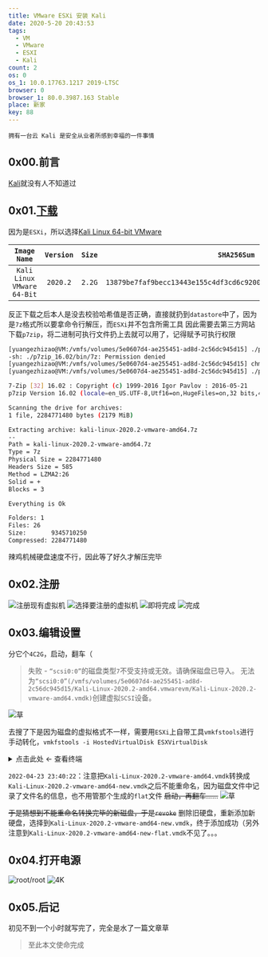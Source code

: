```yaml
---
title: VMware ESXi 安装 Kali
date: 2020-5-20 20:43:53
tags:
  - VM
  - VMware
  - ESXI
  - Kali
count: 2
os: 0
os_1: 10.0.17763.1217 2019-LTSC
browser: 0
browser_1: 80.0.3987.163 Stable
place: 新家
key: 88
---
```

    拥有一台云 Kali 是安全从业者所感到幸福的一件事情
<!-- more -->
## 0x00.前言
[Kali](https://www.kali.org/)就没有人不知道过

## 0x01.[下载](https://www.kali.org/downloads/)
因为是`ESXi`，所以选择[Kali Linux 64-bit VMware](https://www.offensive-security.com/kali-linux-vm-vmware-virtualbox-image-download/)

`Image Name` | `Version` | `Size` | `SHA256Sum`
:---: | :---: | :---: | :---:
`Kali Linux VMware 64-Bit` | `2020.2` | `2.2G` | `13879be7faf9becc13443e155c4df3cd6c920077680b7b65ba8c71c25690fca4`

反正下载之后本人是没去校验哈希值是否正确，直接就扔到`datastore`中了，因为是`7z`格式所以要拿命令行解压，而`ESXi`并不包含所需工具
因此需要去第三方网站下载`p7zip`，将二进制可执行文件扔上去就可以用了，记得赋予可执行权限
``` bash
[yuangezhizao@VM:/vmfs/volumes/5e0607d4-ae255451-ad8d-2c56dc945d15] ./p7zip_16.02/bin/7z x kali-linux-2020.2-vmware-amd64.7z 
-sh: ./p7zip_16.02/bin/7z: Permission denied
[yuangezhizao@VM:/vmfs/volumes/5e0607d4-ae255451-ad8d-2c56dc945d15] chmod +x p7zip_16.02/bin/7z
[yuangezhizao@VM:/vmfs/volumes/5e0607d4-ae255451-ad8d-2c56dc945d15] ./p7zip_16.02/bin/7z x kali-linux-2020.2-vmware-amd64.7z 

7-Zip [32] 16.02 : Copyright (c) 1999-2016 Igor Pavlov : 2016-05-21
p7zip Version 16.02 (locale=en_US.UTF-8,Utf16=on,HugeFiles=on,32 bits,48 CPUs Intel(R) Xeon(R) CPU E5-2697 v2 @ 2.70GHz (306E4),ASM,AES-NI)

Scanning the drive for archives:
1 file, 2284771480 bytes (2179 MiB)

Extracting archive: kali-linux-2020.2-vmware-amd64.7z
--
Path = kali-linux-2020.2-vmware-amd64.7z
Type = 7z
Physical Size = 2284771480
Headers Size = 585
Method = LZMA2:26
Solid = +
Blocks = 3

Everything is Ok                                                             

Folders: 1
Files: 26
Size:       9345710250
Compressed: 2284771480
```
辣鸡机械硬盘速度不行，因此等了好久才解压完毕

## 0x02.注册
![注册现有虚拟机](https://i1.yuangezhizao.cn/Win-10/20200520205810.jpg!webp)
![选择要注册的虚拟机](https://i1.yuangezhizao.cn/Win-10/20200520205910.jpg!webp)
![即将完成](https://i1.yuangezhizao.cn/Win-10/20200520205936.jpg!webp)
![完成](https://i1.yuangezhizao.cn/Win-10/20200520210152.jpg!webp)

## 0x03.编辑设置
分它个`4C2G`，启动，翻车（
> 失败 - `“scsi0:0”`的磁盘类型`7`不受支持或无效。请确保磁盘已导入。
无法为`“scsi0:0”(/vmfs/volumes/5e0607d4-ae255451-ad8d-2c56dc945d15/Kali-Linux-2020.2-amd64.vmwarevm/Kali-Linux-2020.2-vmware-amd64.vmdk)`创建虚拟`SCSI`设备。

![草](https://i1.yuangezhizao.cn/Win-10/20200517135156.jpg!webp)

去搜了下是因为磁盘的虚拟格式不一样，需要用`ESXi`上自带工具`vmkfstools`进行手动转化，`vmkfstools -i HostedVirtualDisk ESXVirtualDisk`

<details><summary>点击此处 ← 查看终端</summary>

``` bash
[yuangezhizao@VM:/vmfs/volumes/5e0607d4-ae255451-ad8d-2c56dc945d15] cd Kali-Linux-2020.2-amd64.vmwarevm/
[yuangezhizao@VM:/vmfs/volumes/5e0607d4-ae255451-ad8d-2c56dc945d15/Kali-Linux-2020.2-amd64.vmwarevm] ll
total 9139584
drwx------    1 root     root         81920 May 20 12:27 .
drwxr-xr-t    1 root     root         90112 May 17 05:08 ..
-rw-r--r--    1 root     root     2951938048 May  8 13:23 Kali-Linux-2020.2-vmware-amd64-s001.vmdk
-rw-r--r--    1 root     root     3372613632 May  8 13:23 Kali-Linux-2020.2-vmware-amd64-s002.vmdk
-rw-r--r--    1 root     root       1376256 May  8 13:23 Kali-Linux-2020.2-vmware-amd64-s003.vmdk
-rw-r--r--    1 root     root        917504 May  8 13:23 Kali-Linux-2020.2-vmware-amd64-s004.vmdk
-rw-r--r--    1 root     root        851968 May  8 13:23 Kali-Linux-2020.2-vmware-amd64-s005.vmdk
-rw-r--r--    1 root     root     444465152 May  8 13:23 Kali-Linux-2020.2-vmware-amd64-s006.vmdk
-rw-r--r--    1 root     root     307625984 May  8 13:23 Kali-Linux-2020.2-vmware-amd64-s007.vmdk
-rw-r--r--    1 root     root     219742208 May  8 13:23 Kali-Linux-2020.2-vmware-amd64-s008.vmdk
-rw-r--r--    1 root     root     185925632 May  8 13:23 Kali-Linux-2020.2-vmware-amd64-s009.vmdk
-rw-r--r--    1 root     root     642449408 May  8 13:23 Kali-Linux-2020.2-vmware-amd64-s010.vmdk
-rw-r--r--    1 root     root     186777600 May  8 13:23 Kali-Linux-2020.2-vmware-amd64-s011.vmdk
-rw-r--r--    1 root     root     139919360 May  8 13:23 Kali-Linux-2020.2-vmware-amd64-s012.vmdk
-rw-r--r--    1 root     root     107872256 May  8 13:23 Kali-Linux-2020.2-vmware-amd64-s013.vmdk
-rw-r--r--    1 root     root      67239936 May  8 13:23 Kali-Linux-2020.2-vmware-amd64-s014.vmdk
-rw-r--r--    1 root     root     375455744 May  8 13:23 Kali-Linux-2020.2-vmware-amd64-s015.vmdk
-rw-r--r--    1 root     root     104398848 May  8 13:23 Kali-Linux-2020.2-vmware-amd64-s016.vmdk
-rw-r--r--    1 root     root      78249984 May  8 13:23 Kali-Linux-2020.2-vmware-amd64-s017.vmdk
-rw-r--r--    1 root     root        655360 May  8 13:23 Kali-Linux-2020.2-vmware-amd64-s018.vmdk
-rw-r--r--    1 root     root       1245184 May  8 13:23 Kali-Linux-2020.2-vmware-amd64-s019.vmdk
-rw-r--r--    1 root     root     155844608 May  8 13:23 Kali-Linux-2020.2-vmware-amd64-s020.vmdk
-rw-r--r--    1 root     root        131072 May  8 13:21 Kali-Linux-2020.2-vmware-amd64-s021.vmdk
-rw-r--r--    1 root     root          8684 May  8 13:22 Kali-Linux-2020.2-vmware-amd64.nvram
-rw-r--r--    1 root     root          1768 May  8 12:58 Kali-Linux-2020.2-vmware-amd64.vmdk
-rw-r--r--    1 root     root             0 May  8 11:56 Kali-Linux-2020.2-vmware-amd64.vmsd
-rw-r--r--    1 root     root          3899 May 20 12:27 Kali-Linux-2020.2-vmware-amd64.vmx
-rw-r--r--    1 root     root           285 May  8 11:56 Kali-Linux-2020.2-vmware-amd64.vmxf
-rw-r--r--    1 root     root         51459 May 17 05:50 vmware-1.log
-rw-r--r--    1 root     root         50256 May 20 12:27 vmware.log
[yuangezhizao@VM:/vmfs/volumes/5e0607d4-ae255451-ad8d-2c56dc945d15/Kali-Linux-2020.2-amd64.vmwarevm] vmkfstools -i Kali-Linux-2020.2-vmware-amd64-s001.vmdk Kali-Linux-2020.2-vmware-amd64-s001-new.vmdk -d thin
DiskLib_Check() failed for source disk The file specified is not a virtual disk (15).
[yuangezhizao@VM:/vmfs/volumes/5e0607d4-ae255451-ad8d-2c56dc945d15/Kali-Linux-2020.2-amd64.vmwarevm] vmkfstools -i Kali-Linux-2020.2-vmware-amd64.vmdk Kali-Linux-2020.2-vmware-amd64-new.vmdk -d thin
Destination disk format: VMFS thin-provisioned
Cloning disk 'Kali-Linux-2020.2-vmware-amd64.vmdk'...
Clone: 100% done.
```

</details>

`2022-04-23 23:40:22`：注意把`Kali-Linux-2020.2-vmware-amd64.vmdk`转换成`Kali-Linux-2020.2-vmware-amd64-new.vmdk`之后不能重命名，因为磁盘文件中记录了文件名的信息，也不用管那个生成的`flat`文件
~~启动，再翻车……~~
![草](https://i1.yuangezhizao.cn/Win-10/20200520211526.jpg!webp)

~~于是猜想到不能重命名转换完毕的新磁盘，于是`revoke`~~
删除旧硬盘，重新添加新硬盘，选择到`Kali-Linux-2020.2-vmware-amd64-new.vmdk`，终于添加成功（另外注意到`Kali-Linux-2020.2-vmware-amd64-new-flat.vmdk`不见了。。。

## 0x04.打开电源
![root/root](https://i1.yuangezhizao.cn/Win-10/20200520212023.jpg!webp)
![4K](https://i1.yuangezhizao.cn/Win-10/20200520212321.jpg!webp)

## 0x05.后记
初见不到一个小时就写完了，完全是水了一篇文章草

> 至此本文使命完成
